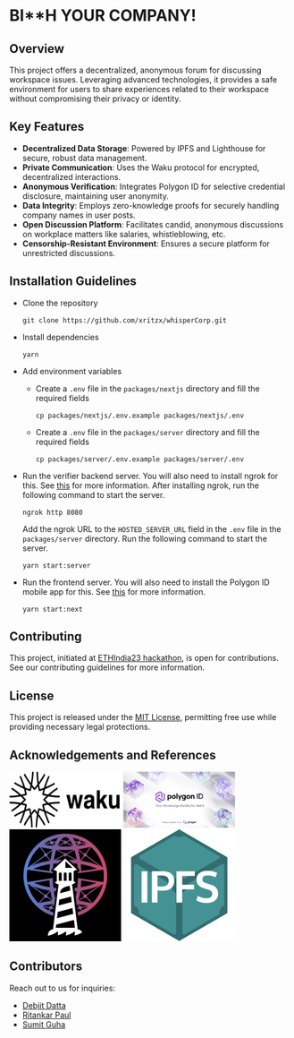 # BI\*\*H YOUR COMPANY!

## Overview

This project offers a decentralized, anonymous forum for discussing workspace issues. Leveraging advanced technologies, it provides a safe environment for users to share experiences related to their workspace without compromising their privacy or identity.

## Key Features

- **Decentralized Data Storage**: Powered by IPFS and Lighthouse for secure, robust data management.
- **Private Communication**: Uses the Waku protocol for encrypted, decentralized interactions.
- **Anonymous Verification**: Integrates Polygon ID for selective credential disclosure, maintaining user anonymity.
- **Data Integrity**: Employs zero-knowledge proofs for securely handling company names in user posts.
- **Open Discussion Platform**: Facilitates candid, anonymous discussions on workplace matters like salaries, whistleblowing, etc.
- **Censorship-Resistant Environment**: Ensures a secure platform for unrestricted discussions.

## Installation Guidelines

- Clone the repository

  ```shell
  git clone https://github.com/xritzx/whisperCorp.git
  ```

- Install dependencies

  ```shell
  yarn
  ```

- Add environment variables

  - Create a `.env` file in the `packages/nextjs` directory and fill the required fields

    ```shell
    cp packages/nextjs/.env.example packages/nextjs/.env
    ```

  - Create a `.env` file in the `packages/server` directory and fill the required fields

    ```shell
    cp packages/server/.env.example packages/server/.env
    ```

- Run the verifier backend server. You will also need to install ngrok for this. See [this](https://ngrok.com/download) for more information. After installing ngrok, run the following command to start the server.

  ```shell
  ngrok http 8080
  ```

  Add the ngrok URL to the `HOSTED_SERVER_URL` field in the `.env` file in the `packages/server` directory.
  Run the following command to start the server.

  ```shell
  yarn start:server
  ```

- Run the frontend server. You will also need to install the Polygon ID mobile app for this. See [this](https://devs.polygonid.com/docs/wallet/wallet-sdk/polygonid-app/) for more information.

  ```shell
  yarn start:next
  ```

## Contributing

This project, initiated at [ETHIndia23 hackathon](https://ethindia.co/), is open for contributions. See our contributing guidelines for more information.

## License

This project is released under the [MIT License](LICENSE.md), permitting free use while providing necessary legal protections.

## Acknowledgements and References

[<img src="./assets/black-waku-logo-with-name.png" width="200" height="100">](https://waku.org/)
[<img src="./assets/63a1add7c366de030f972bdb_ID-Launch-Creative-with-tagline.webp" width="200" height="100">](https://polygonid.com/)
[<img src="./assets/G-9dkMwk_400x400.jpg" width="200" height="200">](https://www.lighthouse.storage/)
[<img src="./assets/download.png" width="200" height="200">](https://ipfs.tech/)

## Contributors

Reach out to us for inquiries:

- [Debjit Datta](https://github.com/debjitdbb/)
- [Ritankar Paul](https://github.com/xritzx/)
- [Sumit Guha](https://github.com/sumit03guha)
